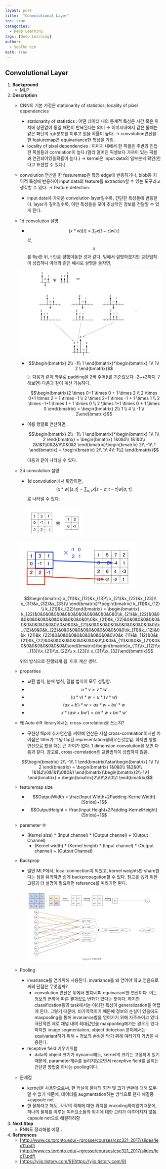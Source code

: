 ```yaml
---
layout: post
title:  "Convolutional Layer"
toc: true
categories: 
  - Deep Learning
tags: [Deep Learning]
author:
  - Seolho Kim
math: true
---
```

## Convolutional Layer
1. **Background** 
    - MLP
2. **Description**
    - CNN의 기본 가정은 stationarity of statistics, locality of pixel dependencies
        - stationarity of statistics : 어떤 데이터 내의 통계적 특성은 시간 혹은 위치에 상관없이 동일 패턴이 반복된다는 의미 → 이미지내에서 같은 물체는 같은 패턴의 rgb분포를 이루고 있을 확률이 높다. → convolution연산을 한 featuremap은 equivariance한 특성을 가짐.
        - locality of pixel dependencies : 이미지 내에서 한 픽셀은 주변의 인접한 픽셀들과 correlation이 높다.(멀리 떨어진 픽셀보다 가까이 있는 픽셀과 연관되어있을확률이 높다.) → kernel은 input data의 일부분씩 확인(한다고 표현할 수 있다.)
    - convolution 연산을 한 featuremap은 특정 edge에 반응하거나, blob등 지역적 특성에 반응하여 input data의 feature를 extraction할 수 있는 도구라고 생각할 수 있다. → feature detection.
        - input data에 가까운 convolution layer일수록, 간단한 특성들에 반응한다. layer가 깊어질수록, 이런 특성들을 모아 추상적인 정보를 전달할 수 있게 된다.
    - 1d convolution 설명
        - $$(x * w)[t] = \sum_\tau x[t-\tau]w[\tau]$$로, $$x$$를 flip한 뒤, t 만큼 평행이동한 것과 같다. 밑에서 설명하겠지만 교환법칙이 성립하니 아래와 같은 예시로 설명을 들자면,

        ![cnn_1.PNG](/assets/img/cnn_1.PNG)

        - $$\begin{bmatrix}
        2\\ 
        -1\\ 
        1
        \end{bmatrix}*\begin{bmatrix}
        1\\ 
        1\\ 
        2
        \end{bmatrix}$$는 다음과 같이 좌우로 padding을 2씩 주어(t를 기준값보다 -2~+2까지 구해보면) 다음과 같이 계산 가능하다.

            $$\begin{bmatrix}2 \times 0+1 \times 0 + 1 \times 2 \\ 2 \times 0+1 \times 2 + 1 \times -1 \\ 2 \times 2+1 \times -1 + 1 \times 1 \\ 2 \times -1+1 \times 1 + 1 \times 0 \\ 2 \times 1+1 \times 0 + 1 \times 0 \end{bmatrix} = \begin{bmatrix} 2\\ 1 \\ 4 \\ -1 \\ 2\end{bmatrix}$$

        - 이를 행렬로 연산하면,

            $$\begin{bmatrix}
            2\\ 
            -1\\ 
            1
            \end{bmatrix}*\begin{bmatrix}
            1\\ 
            1\\ 
            2
            \end{bmatrix} = \begin{bmatrix}
            1&0&0\\ 
            1&1&0\\ 
            2&1&1\\0&2&1\\0&0&2
            \end{bmatrix}\begin{bmatrix}
            2\\ 
            -1\\ 
            1
            \end{bmatrix} = \begin{bmatrix}
            2\\ 
            1\\ 
            4\\-1\\2
            \end{bmatrix}$$

            다음과 같이 나타낼 수 있다. 

    - 2d convolution 설명
        - 1d convolution에서 확장하면, $$(x * w)[s,t] = \sum_{\sigma,\tau} x[s- \sigma,t-\tau]w[\sigma,\tau]$$로 나타낼 수 있다.

            ![cnn_2.PNG](/assets/img/cnn_2.PNG)

        ![cnn_3.PNG](/assets/img/cnn_3.PNG)

        $$\begin{bmatrix}
        x_{11}&x_{12}&x_{13}\\ 
        x_{21}&x_{22}&x_{23}\\
        x_{31}&x_{32}&x_{33}\\
        \end{bmatrix}*\begin{bmatrix} k_{11}&k_{12} \\ k_{21}&k_{22}\end{bmatrix} = \begin{bmatrix} k_{22}&0&0&0&0&0&0&0&0&0&0&0&0&0&0&0\\k_{21}&k_{22}&0&0&0&0&0&0&0&0&0&0&0&0&0&0\\0&k_{21}&k_{22}&0&0&0&0&0&0&0&0&0&0&0&0&0\\0&0&0&k_{21}&0&0&0&0&0&0&0&0&0&0&0&0\\k_{12}&0&0&k_{22}&0&0&0&0&0&0&0&0&0&0&0&0\\k_{11}&k_{12}&0&k_{21}&k_{22}&0&0&0&0&0&0&0&0&0&0&0\\0&k_{11}&k_{12}&0&k_{21}&k_{22}&0&0&0&0&0&0&0&0&0&0\\0&0&k_{11}&0&0&k_{21}&0&0&0&0&0&0&0&0&0&0\end{bmatrix}\begin{bmatrix}x_{11}\\x_{12}\\x_{13}\\x_{21}\\x_{22}\\ x_{23}\\ x_{31}\\x_{32}\end{bmatrix}$$

        위의 방식으로 진행되게 됨. 이후 계산 생략. 

    - properties
        - 교환 법칙, 분배 법칙, 결합 법칙이 모두 성립함.
        - $$u*v = v * w$$
        - $$(u*v)*w = u*(v*w)$$
        - $$(ax+b')*w = ax*w + bx'*w$$
        - $$x*(aw+bw') = ax*w+bx*w'$$
    - 왜 Auto diff library에서는 cross-correlation을 쓰는지?
        - 구현상 flip에 추가연산을 써야해 연산은 사실 cross-correlation이지만 차이점은 filter가 그냥 flip된 representation을배우는것뿐임. 하지만 행렬 연산으로 봤을 때는 큰 차이가 없다. 1 dimension convolution을 보면 다음과 같다. 참고로, cross-correlation은 교환법칙이 성립하지 않음.

        $$\begin{bmatrix}
        2\\ 
        -1\\ 
        1
        \end{bmatrix}\star\begin{bmatrix}
        1\\ 
        1\\ 
        2
        \end{bmatrix} = \begin{bmatrix}
        1&0&0\\ 
        1&2&0\\ 
        1&1&2\\0&1&1\\0&0&1
        \end{bmatrix}\begin{bmatrix}2\\-1\\1 \end{bmatrix} = \begin{bmatrix}2\\0\\3\\0\\1 \end{bmatrix}$$

    - featuremap size
        - $$OutputWidth = \frac{Input Width+2Padding-KernelWidth}{Stride}+1$$
        - $$OutputHeight = \frac{Input Height+2Padding-KernelHeight}{Stride}+1$$
    - parameter 수
        - (Kernel size) * (Input channel) * (Output channel) + (Output Channel)
            - (Kernel width) * (Kernel height) * (Input channel) * (Output channel) + (Output Channel)
    - Backprop
        - 일반 MLP에서, local connection이 되었고, kernel weights만 share한다는 점을 유의하면 쉽게 backpropagation할 수 있다. 참고를 돕기 위한 그림과 더 설명이 필요하면 reference를 따라가면 된다.

            ![cnn_4.PNG](/assets/img/cnn_4.PNG)

    - Pooling
        - invariance를 얻기위해 사용된다. invariance를 왜 얻어야 하고 얻음으로써의 단점은 무엇일까?
            - convolution 연산은 위에서 봤다시피 equivariant한 연산이다. 이는 정보의 변화에 따른 결과값도 변화가 있다는 뜻이다. 하지만 classification등의 task에서는 이러한 특성이 generalization을 어렵게 한다. 그렇기 때문에, 비가역적이기 때문에 정보의 손실이 있음에도 maxpooling을 통해 invariance함을 얻어가기 위해 자주쓰이고 있다. 극단적인 예로 채널 내의 최대값만을 maxpooling해가는 경우도 있다. 하지만 image segmentation, object detection 분야에서는 equivariant하기 위해 + 정보의 손실을 막기 위해 여러가지 기법을 사용한다.
        - receptive field 키우기위함
            - data의 object 크기가 dynamic해도, kernel의 크기는 고정되어 있기 때문에, parameter개수를 늘리지않으면서 receptive field를 넓히는 간단한 방법중 하나는 pooling이다.
    - 문제점
        - kernel을 사용함으로써, 한 커널이 물체의 회전 및 크기 변환에 대해 모두 알 수 없기 때문에, 데이터를 augmentation하는 방식으로 현재 해결중+capsule net
        - 한 물체라고 해도, 각각의 객체에 대한 위치를 encoding하지않기때문에, 하나의 물체를 이루는 여러요소들의 위치에 대한 고려가 이루어지지 않음. capsule net으로 해결하려함
3. **Next Step**
    - RNN도 정리해볼 예정..
4. **References**
    - [http://www.cs.toronto.edu/~rgrosse/courses/csc321_2017/slides/lec11.pdf](http://www.cs.toronto.edu/~rgrosse/courses/csc321_2017/slides/lec11.pdf)
    - [https://yjjo.tistory.com/9](https://yjjo.tistory.com/9)
